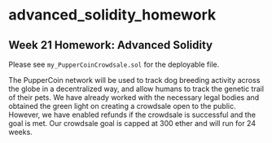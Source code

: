 # advanced_solidity_homework
## Week 21 Homework: Advanced Solidity

Please see `my_PupperCoinCrowdsale.sol` for the deployable file. 

The PupperCoin network will be used to track dog breeding activity across the globe in a decentralized way, and allow humans to track the genetic trail of their pets. We have already worked with the necessary legal bodies and obtained the green light on creating a crowdsale open to the public. However, we have enabled refunds if the crowdsale is successful and the goal is met. Our crowdsale goal is capped at 300 ether and will run for 24 weeks.
